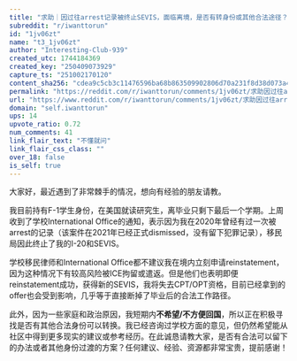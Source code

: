 ```yaml
---
title: "求助｜因过往arrest记录被终止SEVIS，面临离境，是否有转身份或其他合法途径？"
subreddit: "r/iwanttorun"
id: "1jv06zt"
name: "t3_1jv06zt"
author: "Interesting-Club-939"
created_utc: 1744184369
created_key: "250409073929"
capture_ts: "251002170120"
content_sha256: "cdea9c5cb3c11476596ba68b863509902806d70a231f8d38d073a41aea455c8f"
permalink: "https://reddit.com/r/iwanttorun/comments/1jv06zt/求助因过往arrest记录被终止sevis面临离境是否有转身份或其他合法途径/"
url: "https://www.reddit.com/r/iwanttorun/comments/1jv06zt/求助因过往arrest记录被终止sevis面临离境是否有转身份或其他合法途径/"
domain: "self.iwanttorun"
ups: 14
upvote_ratio: 0.72
num_comments: 41
link_flair_text: "不懂就问"
link_flair_css_class: ""
over_18: false
is_self: true
---
```


大家好，最近遇到了非常棘手的情况，想向有经验的朋友请教。

我目前持有F-1学生身份，在美国就读研究生，离毕业只剩下最后一个学期。上周收到了学校International
Office的通知，表示因为我在2020年曾经有过一次被arrest的记录（该案件在2021年已经正式dismissed，没有留下犯罪记录），移民局因此终止了我的I-20和SEVIS。

学校移民律师和International
Office都不建议我在境内立刻申请reinstatement，因为这种情况下有较高风险被ICE拘留或遣返。但是他们也表明即便reinstatement成功，获得新的SEVIS，我将失去CPT/OPT资格，目前已经拿到的offer也会受到影响，几乎等于直接断掉了毕业后的合法工作路径。

此外，因为一些家庭和政治原因，我短期内**不希望/不方便回国**，所以正在积极寻找是否有其他合法身份可以转换。我已经咨询过学校方面的意见，但仍然希望能从社区中得到更多现实的建议或参考经历。在此诚恳请教大家，是否有合法可以留下的办法或者其他身份过渡的方案？任何建议、经验、资源都非常宝贵，提前感谢！
